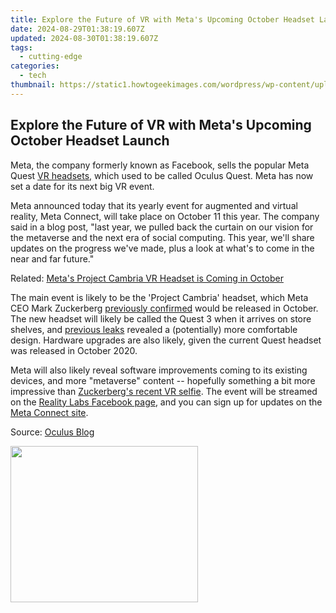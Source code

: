 ```yaml
---
title: Explore the Future of VR with Meta's Upcoming October Headset Launch
date: 2024-08-29T01:38:19.607Z
updated: 2024-08-30T01:38:19.607Z
tags:
  - cutting-edge
categories:
  - tech
thumbnail: https://static1.howtogeekimages.com/wordpress/wp-content/uploads/2022/07/meta-quest-2-headset-controllers-box.jpg
---
```


## Explore the Future of VR with Meta's Upcoming October Headset Launch

Meta, the company formerly known as Facebook, sells the popular Meta Quest [VR headsets,](https://vp-tips.techidaily.com/visual-harmony-ios-and-macos-photoviewer-blend/) which used to be called Oculus Quest. Meta has now set a date for its next big VR event.

 Meta announced today that its yearly event for augmented and virtual reality, Meta Connect, will take place on October 11 this year. The company said in a blog post, "last year, we pulled back the curtain on our vision for the metaverse and the next era of social computing. This year, we'll share updates on the progress we've made, plus a look at what's to come in the near and far future."

Related: [Meta's Project Cambria VR Headset is Coming in October](https://extra-skills.techidaily.com/in-2024-snapshot-savvy-embellishing-photos-with-the-cartoon-lens/) 

 The main event is likely to be the 'Project Cambria' headset, which Meta CEO Mark Zuckerberg [previously confirmed](https://extra-skills.techidaily.com/in-2024-snapshot-savvy-embellishing-photos-with-the-cartoon-lens/) would be released in October. The new headset will likely be called the Quest 3 when it arrives on store shelves, and [previous leaks](https://www.reviewgeek.com/115183/metas-next-gen-pro-vr-headset-emerges-in-new-renders/) revealed a (potentially) more comfortable design. Hardware upgrades are also likely, given the current Quest headset was released in October 2020.

 Meta will also likely reveal software improvements coming to its existing devices, and more "metaverse" content -- hopefully something a bit more impressive than [Zuckerberg's recent VR selfie](https://techcrunch.com/2022/08/19/mark-i-sure-hope-it-isnt/). The event will be streamed on the [Reality Labs Facebook page](https://www.facebook.com/RealityLabs), and you can sign up for updates on the [Meta Connect site](https://metaconnect.com/).

 Source: [Oculus Blog](https://www.oculus.com/blog/meta-connect-2022-save-the-date/)

<ins class="adsbygoogle"
     style="display:block"
     data-ad-format="autorelaxed"
     data-ad-client="ca-pub-7571918770474297"
     data-ad-slot="1223367746"></ins>



<ins class="adsbygoogle"
     style="display:block"
     data-ad-client="ca-pub-7571918770474297"
     data-ad-slot="8358498916"
     data-ad-format="auto"
     data-full-width-responsive="true"></ins>



<!-- affiliate ads begin -->
<a href="https://caperobbin.sjv.io/c/5597632/2006118/18460" target="_top" id="2006118"><img src="//a.impactradius-go.com/display-ad/18460-2006118" border="0" alt="" width="300" height="250"/></a><img height="0" width="0" src="https://imp.pxf.io/i/5597632/2006118/18460" style="position:absolute;visibility:hidden;" border="0" />
<!-- affiliate ads end -->